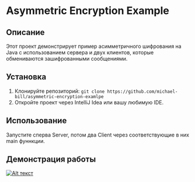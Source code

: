 # Asymmetric Encryption Example

## Описание
Этот проект демонстрирует пример асимметричного шифрования на Java с использованием сервера и двух клиентов, которые обмениваются зашифрованными сообщениями.

## Установка
1. Клонируйте репозиторий: `git clone https://github.com/michael-bill/asymmetric-encryption-examlpe`
2. Откройте проект через IntelliJ Idea или вашу любимую IDE.

## Использование
Запустите сперва Server, потом два Client через соответствующие в них main фуннкции.

## Демонстрация работы

[![Alt текст](https://img.youtube.com/vi/aSbDN1I45GI/0.jpg)](https://www.youtube.com/watch?v=aSbDN1I45GI)
